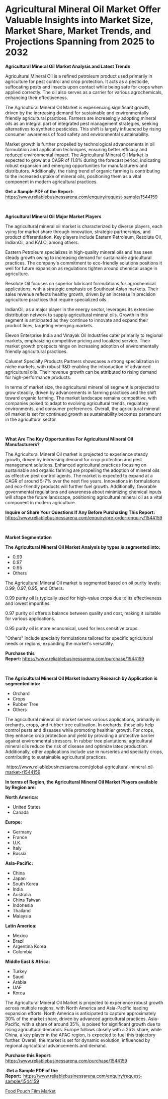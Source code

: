 <p><h1>Agricultural Mineral Oil Market Offer Valuable Insights into Market Size, Market Share, Market Trends, and Projections Spanning from 2025 to 2032</h1></p><p><strong>Agricultural Mineral Oil Market Analysis and Latest Trends</strong></p>
<p><p>Agricultural Mineral Oil is a refined petroleum product used primarily in agriculture for pest control and crop protection. It acts as a pesticide, suffocating pests and insects upon contact while being safe for crops when applied correctly. The oil also serves as a carrier for various agrochemicals, enhancing their effectiveness. </p><p>The Agricultural Mineral Oil Market is experiencing significant growth, driven by the increasing demand for sustainable and environmentally friendly agricultural practices. Farmers are increasingly adopting mineral oils as an integral part of integrated pest management strategies, seeking alternatives to synthetic pesticides. This shift is largely influenced by rising consumer awareness of food safety and environmental sustainability.</p><p>Market growth is further propelled by technological advancements in oil formulation and application techniques, ensuring better efficacy and reduced environmental impact. The Agricultural Mineral Oil Market is expected to grow at a CAGR of 11.8% during the forecast period, indicating robust expansion and emerging opportunities for manufacturers and distributors. Additionally, the rising trend of organic farming is contributing to the increased uptake of mineral oils, positioning them as a vital component in modern agricultural practices.</p></p>
<p><strong>Get a Sample PDF of the Report:&nbsp;</strong> <a href="https://www.reliablebusinessarena.com/enquiry/request-sample/1544159?utm_campaign=2137&utm_medium=2&utm_source=Github&utm_content=ia&utm_term=02042025&utm_id=agricultural-mineral-oil">https://www.reliablebusinessarena.com/enquiry/request-sample/1544159</a></p>
<p>&nbsp;</p>
<p><strong>Agricultural Mineral Oil Major Market Players</strong></p>
<p><p>The agricultural mineral oil market is characterized by diverse players, each vying for market share through innovation, strategic partnerships, and product differentiation. Key players include Eastern Petroleum, Resolute Oil, IndianOil, and KALO, among others.</p><p>Eastern Petroleum specializes in high-quality mineral oils and has seen steady growth owing to increasing demand for sustainable agricultural practices. The company's commitment to eco-friendly solutions positions it well for future expansion as regulations tighten around chemical usage in agriculture.</p><p>Resolute Oil focuses on superior lubricant formulations for agrochemical applications, with a strategic emphasis on Southeast Asian markets. Their sales revenue reflects healthy growth, driven by an increase in precision agriculture practices that require specialized oils.</p><p>IndianOil, as a major player in the energy sector, leverages its extensive distribution network to supply agricultural mineral oils. Growth in this segment is anticipated as they continue to innovate and expand their product lines, targeting emerging markets.</p><p>Elevon Enterprise India and Vinayak Oil Industries cater primarily to regional markets, emphasizing competitive pricing and localized service. Their market growth prospects hinge on increasing adoption of environmentally friendly agricultural practices.</p><p>Calumet Specialty Products Partners showcases a strong specialization in niche markets, with robust R&D enabling the introduction of advanced agricultural oils. Their revenue growth can be attributed to rising demand for high-performance products.</p><p>In terms of market size, the agricultural mineral oil segment is projected to grow steadily, driven by advancements in farming practices and the shift toward organic farming. The market landscape remains competitive, with companies poised to adapt to evolving agricultural trends, regulatory environments, and consumer preferences. Overall, the agricultural mineral oil market is set for continued growth as sustainability becomes paramount in the agricultural sector.</p></p>
<p>&nbsp;</p>
<p><strong>What Are The Key Opportunities For Agricultural Mineral Oil Manufacturers?</strong></p>
<p><p>The Agricultural Mineral Oil market is projected to experience steady growth, driven by increasing demand for crop protection and pest management solutions. Enhanced agricultural practices focusing on sustainable and organic farming are propelling the adoption of mineral oils as effective pest control agents. The market is expected to expand at a CAGR of around 5-7% over the next five years. Innovations in formulations and eco-friendly products will further fuel growth. Additionally, favorable governmental regulations and awareness about minimizing chemical inputs will shape the future landscape, positioning agricultural mineral oil as a vital component in modern agriculture.</p></p>
<p><strong>Inquire or Share Your Questions If Any Before Purchasing This Report:</strong> <a href="https://www.reliablebusinessarena.com/enquiry/pre-order-enquiry/1544159?utm_campaign=2137&utm_medium=2&utm_source=Github&utm_content=ia&utm_term=02042025&utm_id=agricultural-mineral-oil">https://www.reliablebusinessarena.com/enquiry/pre-order-enquiry/1544159</a></p>
<p>&nbsp;</p>
<p><strong>Market Segmentation</strong></p>
<p><strong>The Agricultural Mineral Oil Market Analysis by types is segmented into:</strong></p>
<p><ul><li>0.99</li><li>0.97</li><li>0.95</li><li>Others</li></ul></p>
<p><p>The Agricultural Mineral Oil market is segmented based on oil purity levels: 0.99, 0.97, 0.95, and Others. </p><p>0.99 purity oil is typically used for high-value crops due to its effectiveness and lowest impurities. </p><p>0.97 purity oil offers a balance between quality and cost, making it suitable for various applications. </p><p>0.95 purity oil is more economical, used for less sensitive crops. </p><p>"Others" include specialty formulations tailored for specific agricultural needs or regions, expanding the market's versatility.</p></p>
<p><strong>Purchase this Report:&nbsp;</strong><a href="https://www.reliablebusinessarena.com/purchase/1544159?utm_campaign=2137&utm_medium=2&utm_source=Github&utm_content=ia&utm_term=02042025&utm_id=agricultural-mineral-oil">https://www.reliablebusinessarena.com/purchase/1544159</a></p>
<p>&nbsp;</p>
<p><strong>The Agricultural Mineral Oil Market Industry Research by Application is segmented into:</strong></p>
<p><ul><li>Orchard</li><li>Crops</li><li>Rubber Tree</li><li>Others</li></ul></p>
<p><p>The agricultural mineral oil market serves various applications, primarily in orchards, crops, and rubber tree cultivation. In orchards, these oils help control pests and diseases while promoting healthier growth. For crops, they enhance crop protection and yield by providing a protective barrier against environmental stressors. In rubber tree plantations, agricultural mineral oils reduce the risk of disease and optimize latex production. Additionally, other applications include use in nurseries and specialty crops, contributing to sustainable agricultural practices.</p></p>
<p><a href="https://www.reliablebusinessarena.com/global-agricultural-mineral-oil-market-r1544159?utm_campaign=2137&utm_medium=2&utm_source=Github&utm_content=ia&utm_term=02042025&utm_id=agricultural-mineral-oil">&nbsp;https://www.reliablebusinessarena.com/global-agricultural-mineral-oil-market-r1544159</a></p>
<p><strong>In terms of Region, the Agricultural Mineral Oil Market Players available by Region are:</strong></p>
<p>
    <p> <strong> North America: </strong>
        <ul>
            <li>United States</li>
            <li>Canada</li>
        </ul>
        </p> 
    <p> <strong> Europe: </strong>
        <ul>
            <li>Germany</li>
            <li>France</li>
            <li>U.K.</li>
            <li>Italy</li>
            <li>Russia</li>
        </ul>
        </p> 
    <p> <strong> Asia-Pacific: </strong>
        <ul>
            <li>China</li>
            <li>Japan</li>
            <li>South Korea</li>
            <li>India</li>
            <li>Australia</li>
            <li>China Taiwan</li>
            <li>Indonesia</li>
            <li>Thailand</li>
            <li>Malaysia</li>
        </ul>
        </p> 
    <p> <strong> Latin America: </strong>
        <ul>
            <li>Mexico</li>
            <li>Brazil</li>
            <li>Argentina Korea</li>
            <li>Colombia</li>
        </ul>
        </p> 
    <p> <strong> Middle East & Africa: </strong>
        <ul>
            <li>Turkey</li>
            <li>Saudi</li>
            <li>Arabia</li>
            <li>UAE</li>
            <li>Korea</li>
        </ul>
    </p>
    </p>
<p><p>The Agricultural Mineral Oil Market is projected to experience robust growth across multiple regions, with North America and Asia-Pacific leading expansion efforts. North America is anticipated to capture approximately 30% of the market share, driven by advanced agricultural practices. Asia-Pacific, with a share of around 35%, is poised for significant growth due to rising agricultural demands. Europe follows closely with a 25% share, while China, a key player in the APAC region, is expected to fuel this trajectory further. Overall, the market is set for dynamic evolution, influenced by regional agricultural advancements and demand.</p></p>
<p><strong>Purchase this Report: </strong><a href="https://www.reliablebusinessarena.com/purchase/1544159?utm_campaign=2137&utm_medium=2&utm_source=Github&utm_content=ia&utm_term=02042025&utm_id=agricultural-mineral-oil">https://www.reliablebusinessarena.com/purchase/1544159</a></p>
<p>&nbsp;<strong>Get a Sample PDF of the Report:&nbsp;&nbsp;</strong><a href="https://www.reliablebusinessarena.com/enquiry/request-sample/1544159?utm_campaign=2137&utm_medium=2&utm_source=Github&utm_content=ia&utm_term=02042025&utm_id=agricultural-mineral-oil">https://www.reliablebusinessarena.com/enquiry/request-sample/1544159</a></p>
<p><strong></strong></p>
<p><p><a href="https://github.com/tamvrosiya/Market-Research-Report-List-6/blob/main/food-pouch-film-market.md?utm_campaign=2137&utm_medium=2&utm_source=Github&utm_content=ia&utm_term=02042025&utm_id=agricultural-mineral-oil">Food Pouch Film Market</a></p></p>